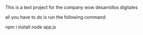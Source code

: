 This is a text project for the company wow desarrollos digitales

all you have to do is run the following command: 

npm i install
node app.js